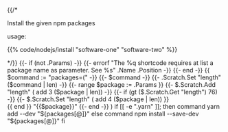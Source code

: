 {{/*

Install the given npm packages

usage:

{{% code/nodejs/install "software-one" "software-two" %}}

*/}}
{{- if (not .Params) -}}
  {{-
    errorf
    "The %q shortcode requires at list a package name as parameter. See %s"
    .Name .Position
  -}}
{{- end -}}
{{ $command := "packages=(" -}}
{{- $command -}}
{{- .Scratch.Set "length" ($command | len) -}}
{{- range $package := .Params }}
{{- $.Scratch.Add "length" ( add 3 ($package | len)) -}}
{{- if (gt ($.Scratch.Get "length") 76) -}}
{{- $.Scratch.Set "length" ( add 4 ($package | len)) }} \
 {{ end }} "{{$package}}"
{{- end -}}
)
if [[ -e ".yarn" ]]; then
  command yarn add --dev "${packages[@]}"
else
  command npm install --save-dev "${packages[@]}"
fi